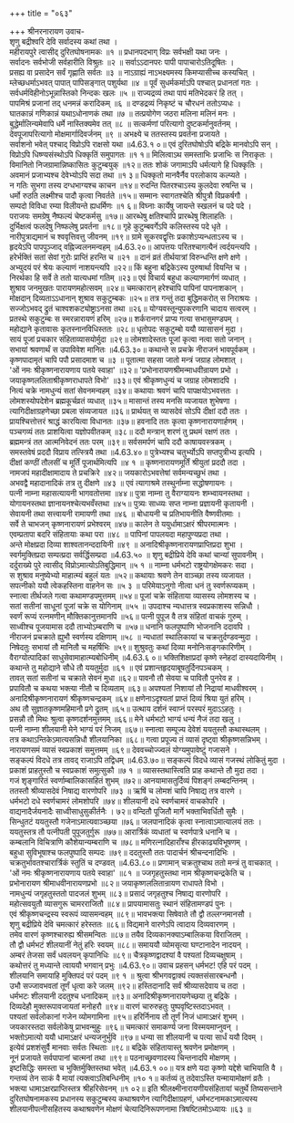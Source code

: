 +++
title = "०६३"

+++
श्रीनरनारायण उवाच-  
शृणु बद्रीश्वरि देवि सर्वादस्य कथां तथा ।  
महीरायपुरे त्वासीद् दुरितघोषनामकः ॥१ ॥
प्रधानपदभाग् विप्रः सर्वभक्षी यथा जनः ।  
सर्वादनः सर्वभोजी सर्वहारीति विश्रुतः ॥२ ॥
सर्वाऽऽदानपरः पापी पापाचारोऽतिदूषितः ।  
प्रसह्य वा प्रसादेन सर्वं गृह्णाति सर्वतः ॥३ ॥
नाऽग्राह्यं नाऽभक्ष्यमस्य किमप्यासीच्च कस्यचित् ।  
म्लेच्छधर्माऽभवत् पापात् पापिसङ्गात् पशुर्यथा ॥४ ॥
पूर्वं सुधर्मकर्माऽपि पश्चात् प्रधानतां गतः ।  
सर्वधर्मविहीनोऽभून्नास्तिको निन्दकः खलः ॥५ ॥
राज्यद्रव्यं तथा पापं मतिभेदकरं हि तत् ।  
पापमिश्रं प्रजानां तद् धनमन्नं करादिकम् ॥६ ॥
दण्डद्रव्यं निकृष्टं च चौरधनं ततोऽप्यधः ।  
घातकान्नं गणिकान्नं यथाऽधोनाणकं तथा ॥७ ॥
तत्प्रयोगेण जठरा मलिना मलिनं मनः ।  
बुद्धेर्मालिन्यमेवापि धर्मे नास्तिक्यमेव तत् ॥८ ॥
सत्कर्मणां परित्यागो दुष्टकर्मानुवर्तनम् ।  
देवपूजापरित्यागो मोक्षमार्गादिवर्जनम् ॥९ ॥
अभक्ष्ये च ततस्तस्य प्रवर्तना प्रजायते ।  
सर्वाशनो भवेत् पश्चाद् विप्रोऽपि राक्षसो यथा ॥4.63.१ ०॥
एवं दुरितघोषोऽपि बद्रिके मानवोऽपि सन् ।  
विप्रोऽपि धिष्ण्यसंस्थोऽपि धिक्कृतिं समुपागतः ॥१ १॥
मिलित्वाऽथ समस्ताभिः प्रजाभिः स निराकृतः ।  
विमानितो निजग्रामान्निष्कासितः कुटुम्बयुक् ॥१२॥
ततः शोकं जगामाऽपि धर्मत्यागे हि धिक्कृतिः ।  
अवमानं प्रजाभ्यश्च देवेभ्योऽपि सदा तथा ॥१ ३॥
धिक्कृतो मानवैर्नैव परलोकाय कल्प्यते ।  
न गतिः सुभगा तस्य दग्धभाग्यश्च काचन ॥१४॥
रुदन्ति पितरश्चाऽस्य कुलदेवा रुषन्ति च ।  
धर्मो रुठति लक्ष्मीश्च पादौ कृत्वा निवर्तते ॥१५॥
सम्मानः स्वागतश्चेति श्रीपुत्रौ विप्रकर्षगौ ।  
सम्पदो विविधा रम्या विलीयन्ते ह्यधर्मिणः ॥१ ६॥
विघ्नाः कार्येषु जायन्ते स्खलनं च पदे पदे ।  
पराजयः समग्रेषु नैष्फल्यं चेष्टकर्मसु ॥१७॥
आरब्धेषु क्षतिश्चापि प्रारब्धेषु शिलाहतिः ।  
दुर्भिक्षत्वं फलदेषु निष्फलेषु प्रवर्तना ॥१८॥
गृहे कुटुम्बवर्गेऽपि कलिस्तस्य पदे धृते ।  
नारीपुत्राद्यमानं च श्ववृत्तिवत्तु जीवनम् ॥१९॥
ग्रामे सूकरवद्वृत्तिः प्रकाशेऽप्यन्धताऽस्य च ।  
हृदयेऽपि पापपुञ्जाद् वह्निज्वलनमन्वहम् ॥4.63.२०॥
आपत्तयः परितश्चागत्यैनं त्वर्दयन्त्यपि ।  
हरेर्भक्तिं सतां सेवां गुरोः प्राप्तिं हरन्ति च ॥२१ ॥
दानं व्रतं तीर्थयात्रां विरुन्धन्ति क्षणे क्षणे ।  
अभ्युदयं परं श्रेयः कल्याणं नाशयन्त्यपि ॥२२॥
किं बहुना बद्रिकेऽस्य पुरुषार्था वियन्ति च ।  
निरर्थका हि सर्वे ते ततो यात्यधमां गतिम् ॥२३॥
एवं विचार्य बहुधा कल्याणमार्गणं व्यधात् ।  
शुश्राव जनमुखतः पारायणमहोत्सवम् ॥२४॥
चमत्कारान् हरेश्चापि पापिनां पापनाशकान् ।  
मोक्षदान् दिव्यताऽऽधानान् शुश्राव सकुटुम्बकः ॥२५॥
तत्र गन्तुं तदा बुद्धिमकरोत् स निराश्रयः ।  
सज्जोऽभवद् द्रुतं चाश्वशकट्योष्ट्राऽनसा तथा ॥२६॥
योग्यवस्तून्युपकरणानि चादाय सत्वरम् ।  
प्रतस्थे सकुटुम्बः स स्मरन्नारायणं हरिम् ॥२७॥
शर्करानगरं प्राप्य गत्या सभासुमण्डपम् ।  
महोद्याने कृतावासः कृतस्नानविधिस्ततः ॥२८॥
धृतोपदः सकुटुम्बो ययौ व्यासासनं मुदा ।  
सायं पूजां प्रचकार संहिताव्यासयोर्मुदा ॥२९॥
लोमशादेस्ततः पूजां कृत्वा नत्वा सतो जनान् ।  
सभायां श्रवणार्थं स उपाविवेश मानितः ॥4.63.३०॥
कथान्ते स प्रचक्रे नीराजनं भावपूर्वकम् ।  
कृष्णपादामृतं चापि पपौ प्रसादमाश च ॥३ ॥
पूतात्मा सहसा जातो मन्त्रं जग्राह लोमशात् ।  
'ओं नमः श्रीकृष्णनारायणाय पतये स्वाहा' ॥३२॥
'प्रभोनारायणश्रीमन्माधवीन्रायण प्रभो ।  
जयाकृष्णललिताश्रीकृष्णराधापते विभो' ॥३३॥
एवं श्रीकृष्णधुन्यं च जग्राह लोमशादपि ।  
नित्यं चक्रे नामधुन्यं सतां सेवनमन्वहम् ॥३४॥
कथायाः श्रवणं चापि पापक्षयोऽभवत्ततः ।  
लोमशस्योपदेशेन ब्रह्मकूर्चव्रतं व्यधात् ॥३५॥
मासान्तं तस्य मनसि व्यजायत शुभेषणा ।  
त्यागिदीक्षाग्रहणेच्छा प्रबला संव्यजायत ॥३६॥
प्रार्थयत् स व्यासदेवं सोऽपि दीक्षां ददौ ततः ।  
प्रायश्चित्तोत्तरं श्राद्धं कारयित्वा विधानतः ॥३७॥
हवनादि ततः कृत्वा कृष्णनारायणार्हणम् ।  
पञ्चगव्यं ततः प्राशयित्वा यज्ञोपवीतकम् ॥३८॥
ददौ मन्त्रान् शरणं तु प्रथमं रक्षणं ततः ।  
ब्रह्ममन्त्रं तत आत्मनिवेदनं ततः परम् ॥३९॥
सर्वसमर्पणं चापि ददौ काषायवस्त्रकम् ।  
समस्तवेषं प्रददौ विप्राय तत्स्त्रियै तथा ॥4.63.४०॥
पुत्रेभ्यश्च चतुर्भ्योऽपि सप्तपुत्रीभ्य इत्यपि ।  
दीक्षां कण्ठीं तौलसीं च मूर्तिं पूजार्थमित्यपि ॥४ १ ॥
कृष्णनारायणमूर्तिं श्रीयुतां प्रददौ तदा ।  
नामजपं महादीक्षामादाय ते प्रचक्रिरे ॥४२॥
जयकारोऽभवत्तेषां सर्वमन्यच्छुभं तथा ।  
अभवद्वै महादानादिकं तत्र तु दीक्षणे ॥४३ ॥
एवं त्यागाश्रमे तस्थुर्नाम्ना सद्धोषणायनः ।  
पत्नी नाम्ना महासत्यायनी भागवतोत्तमा ॥४४॥
पुत्रा नाम्ना तु वैराग्यायनः शम्भ्वायनस्तथा ।  
योगायनस्तथा ज्ञानायनश्चेत्यभवँस्तथा ॥४५॥
पुत्र्यः साध्व्यः सप्त नाम्ना प्रज्ञायनी कृतायनी ।  
सेवायनी तथा सत्त्वायनी रामायणी तथा ॥४६ ॥
बोधायनी च प्रतिभायनीति वैष्णवीतमाः ।  
सर्वे ते चाभजन् कृष्णनारायणं प्रभेश्वरम् ॥४७॥
कालेन ते ययुर्धामाऽक्षरं श्रीपरमात्मनः ।  
एवम्प्रतापा बदरि संहितायाः कथा परा ॥४८ ॥
पापिनां पापलयदा महापुण्यप्रदा तथा ।  
अन्ते मोक्षप्रदा दिव्या शाश्वतानन्ददायिनी ॥४९ ॥
अनादिश्रीकृष्णनारायणप्राप्तिप्रदा शुभा ।  
स्वर्गमुक्तिप्रदा सम्पत्प्रदा सर्वर्द्धिसम्प्रदा ॥4.63.५० ॥
शृणु बद्रीप्रिये देवि कथां चान्यां सुपावनीम् ।  
दर्दुराख्ये पुरे त्वासीद् विप्रोऽमात्योऽतिबुद्धिमान् ॥५ १ ॥
नाम्ना धर्मभटो राष्ट्रयोगक्षेमकरः सदा ।  
स शुश्राव मनुष्येभ्यो माहात्म्यं बहुलं यतः ॥५२॥
कथायाः श्रवणे तेन वाञ्च्छा तस्य व्यजायत ।  
सपत्नीको ययौ त्वेकहस्तिना वाहनेन सः ॥५ ३ ॥
परिमेयाऽनुगो नीत्वा धनं तु स्वर्णरूप्यकम् ।  
स्नात्वा तीर्थजले गत्वा कथामण्डपमुत्तमम् ॥५४॥
पूजां चक्रे संहिताया व्यासस्य लोमशस्य च ।  
सतां सतीनां साधूनां पूजां चक्रे स योगिनाम् ॥५५ ॥
उपदाश्च न्यधात्तत्र स्वप्रकाशस्य सन्निधौ ।  
स्वर्णं रूप्यं रत्नमणीन् मौक्तिकानुत्तमानपि ॥५६॥
पत्नी पुपूज वै तत्र संहितां वाचकं गुरुम् ।  
साध्वीश्च पूजयामास ददौ ताभ्योऽम्बराणि च ॥५७॥
धनानि फलपुष्पाणि भोजनानि ददावपि ।  
नीराजनं प्रचक्राते ह्युभौ स्वर्णस्य दक्षिणाम् ॥५८ ॥
न्यधातां स्थालिकायां च चक्रतुर्दण्डवन्मुदा ।  
निषेदतुः सभायां तौ मानितौ च महर्षिभिः ॥५९॥
शुश्रुवतुः कथां दिव्या मनोनिःसङ्गकारिणीम् ।  
वैराग्योत्पादिकां साधुसेवामाहात्म्यबोधिनीम् ॥4.63.६ ०॥
भक्तिशिक्षाप्रदां कृष्णे स्नेहदां दास्यदायिनीम् ।  
कथान्ते तु महोद्याने सौधे तौ ययतुर्मुदा ॥६१ ॥
एवं प्रशान्तहृदयाबूषतुर्दिनपञ्चकम् ।  
तावत् सतां सतीनां च चक्राते सेवनं मुधा ॥६२॥
पावनौ तौ सेवया च पावितौ पुनरेव ह ।  
प्रपावितौ च कथया भक्त्या नीतौ च दिव्यताम् ॥६३॥
अपश्यतां निशायां तौ निद्रायां माधवीश्वरम् ।  
अनादिश्रीकृष्णनारायणं श्रीकृष्णचन्द्रकम् ॥६४॥
क्षणेनाऽदृश्यतां प्राप्तं दिव्यं श्रिया युतं हरिम् ।  
अथ तौ सुज्ञातकृष्णमहिमानौ प्रगे द्रुतम् ॥६५॥
उत्थाय दर्शनं स्वाप्नं परस्परं मुदाऽऽहतुः ।  
प्रसन्नौ तौ मिथः श्रुत्वा कृष्णदर्शनमुत्तमम् ॥६६॥
मेने धर्मभटो भाग्यं धन्यं नैजं तदा खलु ।  
पत्नी नाम्ना शीलयानी मेने भाग्यं परं निजम् ॥६७॥
स्नात्वा सम्पूज्य देवेशं ययतुस्तौ कथास्थलम् ।  
तत्र कथाऽन्तिकेऽमात्यसन्निधौ शीलयानिका ॥६८॥
गत्वा प्रपूज्य तं व्यासं दृष्ट्वा श्रीकृष्णसन्निभम् ।  
नारायणसमं व्यासं स्वप्रकाशं समुत्तमम् ॥६९॥
देववच्चोज्ज्वलं योग्यमुपावेष्टुं गजासने ।  
सङ्कल्पं विदधे तत्र तावद् राजाऽपि तद्विधम् ॥4.63.७०॥
सङ्कल्पं विदधे व्यासं गजस्थं लोकितुं मुदा ।  
प्रकाशं प्राहतुस्तौ च स्वप्रकाशं समुत्सुकौ ॥७ १ ॥
व्यासस्तथास्त्विति प्राह कथान्ते तौ मुदा तदा ।  
गजं शृङ्गारितं स्वर्णाम्बालिकासहितं शुभम् ॥७२॥
आनयामासतुर्दिव्यं पिशङ्गं लम्बदन्तिनम् ।  
ततस्तौ श्रीव्यासदेवं निषाद्य वारणोपरि ॥७३ ॥
ऋषिं च लोमशं चापि निषाद्य तत्र वारणे ।  
धर्मभटो दधे स्वर्णचामरं लोमशोपरि ॥७४॥
शीलयानी दधे स्वर्णचामरं वाचकोपरि ।  
वाद्यनादैर्जयनादैः साध्वीसाधुसुकीर्तनैः । ७२॥
वन्दितौ पूजितौ मार्गे भक्ताभिवर्धितौ सुमैः ।  
सिन्धुतटं ययतुस्तौ गजेनाऽमात्यवाञ्च्छया ॥७६॥
जलपानादिकं कृत्वा स्नात्वाऽमात्यालयं ततः ।  
ययतुस्तत्र तौ पत्नीपती पुपूजतुर्गुरू ॥७७॥
आरार्त्रिकं व्यधातां च स्वर्णपात्रे धनानि च ।  
कम्बलानि विचित्राणि कौशेयान्यम्बराणि च ॥७८॥
मणिरत्नादिहाराँश्च हीरकाढ्यविभूषणम् ।  
बहुधा सुविभूषाश्च फलपुष्पादि सम्पदः ॥७९॥
ददतुस्तौ ततः पादार्चनं श्रीचन्दनादिभिः ।  
चक्रतुर्भावतश्चारार्त्रिकं स्तुतिं च दण्डवत् ॥4.63.८०॥
प्रणामान् चक्रतुश्चाथ ततो मन्त्रं तु वाचकात् ।  
'ओं नमः श्रीकृष्णनारायणाय पतये स्वाहा' ॥८१ ॥
ज्जगृहतुस्तथा नाम श्रीकृष्णचन्द्रकेति च ।  
प्रभोनारायण श्रीमाधवीनारायणप्रभो ॥८२॥
जयाकृष्णललितान्रायण राधापते विभो ।  
नामधुन्यं जगृहतुस्ततो पादजलं शुभम् ॥८३॥
प्रसादं जगृहतुश्च निषाद्य वारणोपरि ।  
महोत्सवयुतौ व्यासगुरू चामरराजितौ ॥८४॥
प्रापयामासतुः स्थानं संहितामण्डपं पुनः ।  
एवं श्रीकृष्णचन्द्रस्य स्वरूपं व्यासमन्वहम् ॥८९॥
भावभक्त्या सिषेवाते तौ द्वौ तल्लग्नमानसौ ।  
शृणु बद्रीप्रिये देवि चमत्कारं हरेस्ततः ॥८६॥
विद्यमाने वारणेऽपि त्वादाय दिव्यवारणम् ।  
तमेव वारणं कृष्णश्चारुह्य श्रीसमन्वितः ॥८७॥
तयैव दिव्यकानक्याऽम्बालिकया विराजितम् ।  
तौ द्वौ धर्मभटं शीलयानीं नेतुं हरिः स्वयम् ॥८८॥
समाययौ व्योमसृत्या घण्टानादेन नादयन् ।  
अम्बरं तेजसा सर्वं धवलयन् कृपानिधिः ॥८९॥
चैत्रकृष्णद्वादश्यां वै पश्यतां दिव्यचक्षुषाम् ।  
कथोत्तरं तु मध्यान्ते त्वाययौ भगवान् प्रभुः ॥4.63.९०॥
उवाच प्रहसन् धर्मभट! एहि परं पदम् ।  
शीलयानि समायाहि मुक्तिपदं परं पदम् ॥९ १ ॥
श्रुत्वा श्रीभगवद्वाक्यं त्यक्तसंसारबन्धनौ ।  
उभौ सज्जावभवतां तूर्णं धृत्वा करे जलम् ॥९२॥
हस्तिदानादि सर्वं श्रीव्यासदेवाय च तदा ।  
धर्मभटः शीलयानी ददतुश्च धनादिकम् ॥९३॥
अनादिश्रीकृष्णनारायणेच्छया तु बद्रिके ।  
दिव्यदेहौ मुक्तरूपावजायतां मनोहरौ ॥९४॥
वारणं चारुरुहतुः पुष्पवृष्टिस्तदाऽभवत् ।  
पश्यतां सर्वलोकानां गजेन व्योमगामिना ॥९५॥
हरिर्निनाय तौ तूर्णं निजं धामाऽक्षरं शुभम् ।  
जयकारस्तदा सर्वलोकेषु प्राभवन्मुहुः ॥९६॥
चमत्कारं समाकर्ण्य जना विस्मयमाप्नुवन् ।  
भक्तोऽमात्यो ययौ धामाऽक्षरं धन्यजनुर्भुवि ॥९७॥
धन्या सा शीलयानी च पत्या सार्धं ययौ दिवम् ।  
इत्येवं प्रशशंसुर्वै मानवाः सर्वतः स्थिताः ॥९८॥
बद्रिके संहितायास्तु श्रवणेन प्रमोक्षणम् ।  
नूनं प्रजायते सर्वपापानां चात्मनां तथा ॥९९॥
पठनाच्छ्रवणादस्य चिन्तनादपि मोक्षणम् ।  
इष्टसिद्धिः समस्ता च भुक्तिर्मुक्तिस्तथा भवेत् ॥4.63.१ ००॥
यत्र क्षणे यदा कृष्णो यद्देशे चाभियाति वै ।  
गन्तव्यं तेन साकं वै मायां त्यक्त्वाऽतिबन्धिनीम् ॥१० १॥
कर्तव्यं तु तदेवाऽस्ति यन्मायामोक्षणं व्रतैः ।  
भक्त्या धामाऽक्षरप्राप्तिस्तत्र श्रीहरिसेवनम् ॥१ ०२॥
इति श्रीलक्ष्मीनारायणीयसंहितायां चतुर्थे तिष्यसन्ताने दुरितघोषनामकस्य प्रधानस्य सकुटुम्बस्य कथाश्रवणेन त्यागिदीक्षाग्रहणं, धर्मभटनामकाऽमात्यस्य शीलयानीपत्नीसहितस्य कथाश्रवणेन मोक्षणं चेत्यादिनिरूपणनामा त्रिषष्टितमोऽध्यायः ॥६३ ॥
    
    
